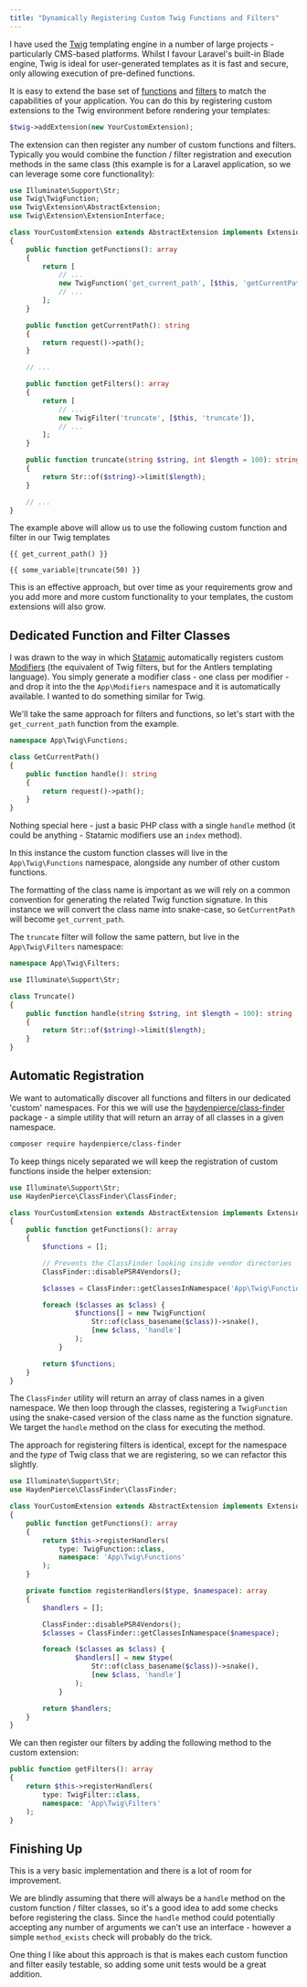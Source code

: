 ```yaml
---
title: "Dynamically Registering Custom Twig Functions and Filters"
---
```


I have used the [Twig](https://twig.symfony.com) templating engine in a number of large projects - particularly CMS-based platforms. Whilst I favour Laravel's built-in Blade engine, Twig is ideal for user-generated templates as it is fast and secure, only allowing execution of pre-defined functions.

It is easy to extend the base set of [functions](https://twig.symfony.com/doc/3.x/functions/index.html) and [filters](https://twig.symfony.com/doc/3.x/filters/index.html) to match the capabilities of your application. You can do this by registering custom extensions to the Twig environment before rendering your templates:

```php
$twig->addExtension(new YourCustomExtension);
```

The extension can then register any number of custom functions and filters. Typically you would combine the function / filter registration and execution methods in the same class (this example is for a Laravel application, so we can leverage some core functionality):

```php
use Illuminate\Support\Str;
use Twig\TwigFunction;
use Twig\Extension\AbstractExtension;
use Twig\Extension\ExtensionInterface;

class YourCustomExtension extends AbstractExtension implements ExtensionInterface
{
    public function getFunctions(): array
    {
	    return [
		    // ...
		    new TwigFunction('get_current_path', [$this, 'getCurrentPath']),
		    // ...
	    ];
    }

    public function getCurrentPath(): string
    {
	    return request()->path();
    }

    // ...

    public function getFilters(): array
    {
        return [
            // ...
            new TwigFilter('truncate', [$this, 'truncate']),
            // ...
        ];
    }

    public function truncate(string $string, int $length = 100): string
    {
        return Str::of($string)->limit($length);
    }

    // ...
}

```

The example above will allow us to use the following custom function and filter in our Twig templates

```twig
{{ get_current_path() }}

{{ some_variable|truncate(50) }}
```

This is an effective approach, but over time as your requirements grow and you add more and more custom functionality to your templates, the custom extensions will also grow.

## Dedicated Function and Filter Classes

I was drawn to the way in which [Statamic](https://statamic.com) automatically registers  custom [Modifiers](https://statamic.dev/extending/modifiers#creating-a-modifier) (the equivalent of Twig filters, but for the Antlers templating language). You simply generate a modifier class - one class per modifier - and drop it into the the `App\Modifiers` namespace and it is automatically available. I wanted to do something similar for Twig.

We'll take the same approach for filters and functions, so let's start with the `get_current_path` function from the example.

```php
namespace App\Twig\Functions;

class GetCurrentPath()
{
	public function handle(): string
	{
		return request()->path();
	}
}

```

Nothing special here - just a basic PHP class with a single `handle` method (it could be anything - Statamic modifiers use an `index` method).

In this instance the custom function classes will live in the `App\Twig\Functions` namespace, alongside any number of other custom functions.

The formatting of the class name is important as we will rely on a common convention for generating the related Twig function signature. In this instance we will convert the class name into snake-case, so `GetCurrentPath` will become `get_current_path`.

The `truncate` filter will follow the same pattern, but live in the `App\Twig\Filters` namespace:

```php
namespace App\Twig\Filters;

use Illuminate\Support\Str;

class Truncate()
{
	public function handle(string $string, int $length = 100): string
	{
		return Str::of($string)->limit($length);
	}
}

```

## Automatic Registration

We want to automatically discover all functions and filters in our dedicated 'custom' namespaces. For this we will use the [haydenpierce/class-finder](https://packagist.org/packages/haydenpierce/class-finder) package - a simple utility that will return an array of all classes in a given namespace.

```sh
composer require haydenpierce/class-finder
```

To keep things nicely separated we will keep the registration of custom functions inside the helper extension:

```php
use Illuminate\Support\Str;
use HaydenPierce\ClassFinder\ClassFinder;

class YourCustomExtension extends AbstractExtension implements ExtensionInterface
{
    public function getFunctions(): array
    {
	    $functions = [];

	    // Prevents the ClassFinder looking inside vendor directories
	    ClassFinder::disablePSR4Vendors();

	    $classes = ClassFinder::getClassesInNamespace('App\Twig\Functions');

	    foreach ($classes as $class) {
			    $functions[] = new TwigFunction(
			        Str::of(class_basename($class))->snake(),
			        [new $class, 'handle']
			    );
			}

	    return $functions;
    }
}
```

The `ClassFinder` utility will return an array of class names in a given namespace. We then loop through the classes, registering a `TwigFunction` using the snake-cased version of the class name as the function signature. We target the `handle` method on the class for executing the method.

The approach for registering filters is identical, except for the namespace and the _type_ of Twig class that we are registering, so we can refactor this slightly.

```php
use Illuminate\Support\Str;
use HaydenPierce\ClassFinder\ClassFinder;

class YourCustomExtension extends AbstractExtension implements ExtensionInterface
{
    public function getFunctions(): array
    {
	    return $this->registerHandlers(
		    type: TwigFunction::class,
		    namespace: 'App\Twig\Functions'
	    );
    }

    private function registerHandlers($type, $namespace): array
    {
        $handlers = [];

        ClassFinder::disablePSR4Vendors();
        $classes = ClassFinder::getClassesInNamespace($namespace);

        foreach ($classes as $class) {
                $handlers[] = new $type(
                    Str::of(class_basename($class))->snake(),
                    [new $class, 'handle']
                );
            }

        return $handlers;
    }
}
```

We can then register our filters by adding the following method to the custom extension:

```php
public function getFilters(): array
{
    return $this->registerHandlers(
	    type: TwigFilter::class,
	    namespace: 'App\Twig\Filters'
    );
}
```

## Finishing Up

This is a very basic implementation and there is a lot of room for improvement.

We are blindly assuming that there will always be a `handle` method on the custom function / filter classes, so it's a good idea to add some checks before registering the class. Since the  `handle` method could potentially accepting any number of arguments we can't use an interface - however a simple `method_exists` check will probably do the trick.

One thing I like about this approach is that is makes each custom function and filter easily testable, so adding some unit tests would be a great addition.
